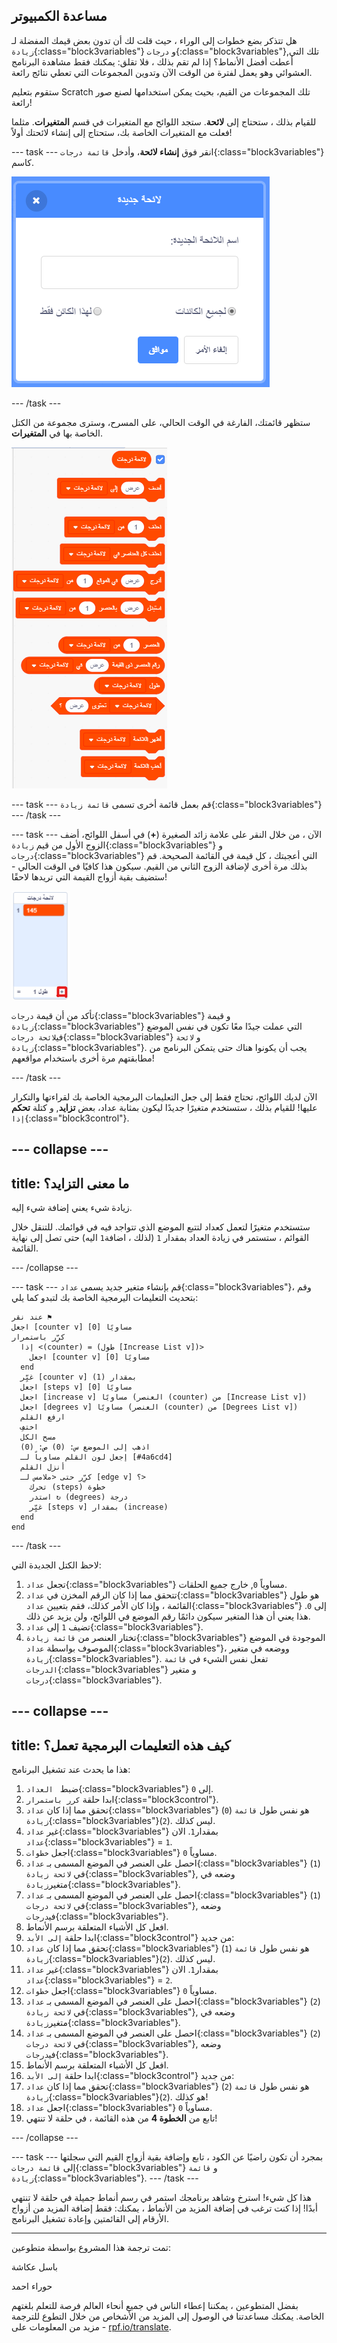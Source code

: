 ## مساعدة الكمبيوتر

هل تتذكر بضع خطوات إلى الوراء ، حيث قلت لك أن تدون بعض قيمك المفضلة لـ `زيادة`{:class="block3variables"} و `درجات`{:class="block3variables"},تلك التي أعطت أفضل الأنماط؟ إذا لم تقم بذلك ، فلا تقلق: يمكنك فقط مشاهدة البرنامج العشوائي وهو يعمل لفترة من الوقت الآن وتدوين المجموعات التي تعطي نتائج رائعة.

ستقوم بتعليم Scratch تلك المجموعات من القيم، بحيث يمكن استخدامها لصنع صور رائعة!

للقيام بذلك ، ستحتاج إلى **لائحة**. ستجد اللوائح مع المتغيرات في قسم **المتغيرات**. مثلما فعلت مع المتغيرات الخاصة بك، ستحتاج إلى إنشاء لائحتك أولاً!

--- task --- انقر فوق **إنشاء لائحة**، وأدخل `قائمة درجات`{:class="block3variables"} كاسم.

![](images/makeAList.png)

--- /task ---

ستظهر قائمتك، الفارغة في الوقت الحالي، على المسرح، وسترى مجموعة من الكتل الخاصة بها في **المتغيرات**.

![](images/listBlocks.png)

--- task --- قم بعمل قائمة أخرى تسمى `قائمة زيادة`{:class="block3variables"} --- /task ---

--- task --- الآن ، من خلال النقر على علامة زائد الصغيرة (**+**) في أسفل اللوائح، أضف الزوج الأول من قيم `زيادة`{:class="block3variables"} و `درجات`{:class="block3variables"} التي أعجبتك ، كل قيمة في القائمة الصحيحة. قم بذلك مرة أخرى لإضافة الزوج الثاني من القيم. سيكون هذا كافيًا في الوقت الحالي - ستضيف بقية أزواج القيمة التي تريدها لاحقًا!

![](images/helping2.png)

تأكد من أن قيمة `درجات`{:class="block3variables"} و قيمة `زيادة`{:class="block3variables"} التي عملت جيدًا معًا تكون في نفس الموضع في`لائحة درجات`{:class="block3variables"} و `لائحة زيادة`{:class="block3variables"}. يجب أن يكونوا هناك حتى يتمكن البرنامج من مطابقتهم مرة أخرى باستخدام مواقعهم!

--- /task ---

الآن لديك اللوائح، تحتاج فقط إلى جعل التعليمات البرمجية الخاصة بك لقراءتها والتكرار عليها! للقيام بذلك ، ستستخدم متغيرًا جديدًا ليكون بمثابة عداد، بعض **تزايد**, و كتلة **تحكم** `إذا`{:class="block3control"}.

--- collapse ---
---
title: ما معنى التزايد؟
---

زيادة شيء يعني إضافة شيء إليه.

ستستخدم متغيرًا لتعمل كعداد لتتبع الموضع الذي تتواجد فيه في قوائمك. للتنقل خلال القوائم ، ستستمر في زيادة العداد بمقدار `1` (لذلك ، اضافة`1` اليه) حتى تصل إلى نهاية القائمة.

--- /collapse ---

--- task --- قم بإنشاء متغير جديد يسمى `عداد`{:class="block3variables"}، وقم بتحديث التعليمات اليرمجية الخاصة بك لتبدو كما يلي:

```blocks3
عند نقر ⚑
اجعل [counter v] مساويًا [0]
كرِّر باستمرار 
  إذا <(counter) = (طول [Increase List v])> 
    اجعل [counter v] مساويًا [0]
  end
  غيِّر [counter v] بمقدار (1)
  اجعل [steps v] مساويًا [0]
  اجعل [increase v] مساويًا (العنصر (counter) من [Increase List v])
  اجعل [degrees v] مساويًا (العنصر (counter) من [Degrees List v])
  ارفع القلم
  اختفِ
  مسح الكل
  اذهب إلى الموضع س: (0) ص: (0)
  إجعل لون القلم مساوياً لـ [#4a6cd4]
  أنزل القلم
  كرِّر حتى <ملامس لـ [edge v] ؟> 
    تحرك (steps) خطوة
    استدر ↻ (degrees) درجة
    غيِّر [steps v] بمقدار (increase)
  end
end
```

--- /task ---

لاحظ الكتل الجديدة التي:

1. تجعل `عداد`{:class="block3variables"} مساوياً `0`, خارج جميع الحلقات.
2. تتحقق مما إذا كان الرقم المخزن في `عداد`{:class="block3variables"} هو طول القائمة ، وإذا كان الأمر كذلك، فقم بتعيين `عداد`{:class="block3variables"} إلى `0`. هذا يعني أن هذا المتغير سيكون دائمًا رقم الموضع في اللوائح، ولن يزيد عن ذلك.
3. تضيف `1` إلى `عداد`{:class="block3variables"}.
4. تختار العنصر من `قائمة زيادة`{:class="block3variables"} الموجودة في الموضع الموصوف بواسطة `عداد`{:class="block3variables"}، ووضعه في متغير `زيادة`{:class="block3variables"}. تفعل نفس الشيء في `قائمة الدرجات`{:class="block3variables"} و متغير `درجات`{:class="block3variables"}.

--- collapse ---
---
title: كيف هذه التعليمات البرمجية تعمل؟
---

هذا ما يحدث عند تشغيل البرنامج:

1. ضبط ` العداد`{:class="block3variables"} إلى `0`.
2. ابدا حلقة `كرر باستمرار`{:class="block3control"}.
3. تحقق مما إذا كان `عداد`{:class="block3variables"} (`0`) هو نفس طول `قائمة زيادة`{:class="block3variables"}(`2`). ليس كذلك.
4. غير `عداد`{:class="block3variables"} بمقدار`1`. الان `عداد`{:class="block3variables"} = `1`.
5. اجعل `خطوات`{:class="block3variables"} مساوياً `0`.
6. احصل على العنصر في الموضع المسمى بـ `عداد`{:class="block3variables"} (`1`) في `لائحة زيادة`{:class="block3variables"}, وضعه في متغير`زيادة`{:class="block3variables"}.
7. احصل على العنصر في الموضع المسمى بـ `عداد`{:class="block3variables"} (`1`) في `لائحة درجات`{:class="block3variables"}, وضعه في`درجات`{:class="block3variables"}.
8. افعل كل الأشياء المتعلقة برسم الأنماط.
9. ابدا حلقة `إلى الأبد`{:class="block3control"} من جديد:
10. تحقق مما إذا كان `عداد`{:class="block3variables"} (`1`) هو نفس طول `قائمة زيادة`{:class="block3variables"}(`2`). ليس كذلك.
11. غير `عداد`{:class="block3variables"} بمقدار`1`. الان `عداد`{:class="block3variables"} = `2`.
12. اجعل `خطوات`{:class="block3variables"} مساوياً `0`.
13. احصل على العنصر في الموضع المسمى بـ `عداد`{:class="block3variables"} (`2`) في `لائحة زيادة`{:class="block3variables"}, وضعه في متغير`زيادة`{:class="block3variables"}.
14. احصل على العنصر في الموضع المسمى بـ `عداد`{:class="block3variables"} (`2`) في `لائحة درجات`{:class="block3variables"}, وضعه في`درجات`{:class="block3variables"}.
15. افعل كل الأشياء المتعلقة برسم الأنماط.
16. ابدا حلقة `إلى الأبد`{:class="block3control"} من جديد:
17. تحقق مما إذا كان `عداد`{:class="block3variables"} (`2`) هو نفس طول `قائمة زيادة`{:class="block3variables"}(`2`). هو كذلك!
18. اجعل `عداد`{:class="block3variables"} مساوياً `0`.
19. تابع من **الخطوة 4** من هذه القائمة ، في حلقة لا تنتهي!

--- /collapse ---

--- task --- بمجرد أن تكون راضيًا عن الكود ، تابع وإضافة بقية أزواج القيم التي سجلتها إلى `قائمة درجات`{:class="block3variables"} و `قائمة زيادة`{:class="block3variables"}. --- /task ---

هذا كل شيء! استرخ وشاهد برنامجك استمر في رسم أنماط جميلة في حلقة لا تنتهي أبدًا! إذا كنت ترغب في إضافة المزيد من الأنماط ، يمكنك: فقط إضافة المزيد من أزواج الأرقام إلى القائمتين وإعادة تشغيل البرنامج.

***

تمت ترجمة هذا المشروع بواسطة متطوعين:

باسل عكاشة

حوراء احمد

بفضل المتطوعين ، يمكننا إعطاء الناس في جميع أنحاء العالم فرصة للتعلم بلغتهم الخاصة. يمكنك مساعدتنا في الوصول إلى المزيد من الأشخاص من خلال التطوع للترجمة - مزيد من المعلومات على [rpf.io/translate](https://rpf.io/translate).